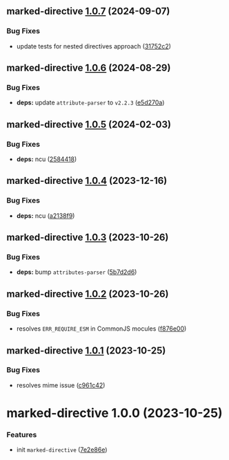 ## marked-directive [1.0.7](https://github.com/bent10/marked-extensions/compare/marked-directive@1.0.6...marked-directive@1.0.7) (2024-09-07)


### Bug Fixes

* update tests for nested directives approach ([31752c2](https://github.com/bent10/marked-extensions/commit/31752c214cca2586f8aaeb1fd2c0eb684e05c107))

## marked-directive [1.0.6](https://github.com/bent10/marked-extensions/compare/marked-directive@1.0.5...marked-directive@1.0.6) (2024-08-29)


### Bug Fixes

* **deps:** update `attribute-parser` to `v2.2.3` ([e5d270a](https://github.com/bent10/marked-extensions/commit/e5d270af3ffe7aa559806515f63ab26918b7e2b5))

## marked-directive [1.0.5](https://github.com/bent10/marked-extensions/compare/marked-directive@1.0.4...marked-directive@1.0.5) (2024-02-03)


### Bug Fixes

* **deps:** ncu ([2584418](https://github.com/bent10/marked-extensions/commit/25844186ea9272530afc3dd1906e707f855f9338))

## marked-directive [1.0.4](https://github.com/bent10/marked-extensions/compare/marked-directive@1.0.3...marked-directive@1.0.4) (2023-12-16)


### Bug Fixes

* **deps:** ncu ([a2138f9](https://github.com/bent10/marked-extensions/commit/a2138f93816d6bf7497f914edeac1248ad36744a))

## marked-directive [1.0.3](https://github.com/bent10/marked-extensions/compare/marked-directive@1.0.2...marked-directive@1.0.3) (2023-10-26)


### Bug Fixes

* **deps:** bump `attributes-parser` ([5b7d2d6](https://github.com/bent10/marked-extensions/commit/5b7d2d69adba55c3c5488b508d58282f4f490883))

## marked-directive [1.0.2](https://github.com/bent10/marked-extensions/compare/marked-directive@1.0.1...marked-directive@1.0.2) (2023-10-26)


### Bug Fixes

* resolves `ERR_REQUIRE_ESM` in CommonJS mocules ([f876e00](https://github.com/bent10/marked-extensions/commit/f876e00dcd08969cf1489b7fc23c29a7e2e67d96))

## marked-directive [1.0.1](https://github.com/bent10/marked-extensions/compare/marked-directive@1.0.0...marked-directive@1.0.1) (2023-10-25)


### Bug Fixes

* resolves mime issue ([c961c42](https://github.com/bent10/marked-extensions/commit/c961c429d3b3da5f83181dd660f185ca68fa1428))

# marked-directive 1.0.0 (2023-10-25)


### Features

* init `marked-directive` ([7e2e86e](https://github.com/bent10/marked-extensions/commit/7e2e86ec62db30c66c59c9be0bae081006300e79))
